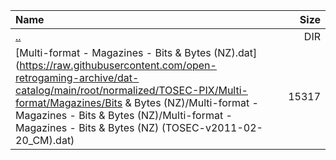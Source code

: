 |Name|Size|
|:---|---:|
|[..](../index.html)|DIR|
|[Multi-format - Magazines - Bits & Bytes (NZ).dat](https://raw.githubusercontent.com/open-retrogaming-archive/dat-catalog/main/root/normalized/TOSEC-PIX/Multi-format/Magazines/Bits & Bytes (NZ)/Multi-format - Magazines - Bits & Bytes (NZ)/Multi-format - Magazines - Bits & Bytes (NZ) (TOSEC-v2011-02-20_CM).dat)|15317|
